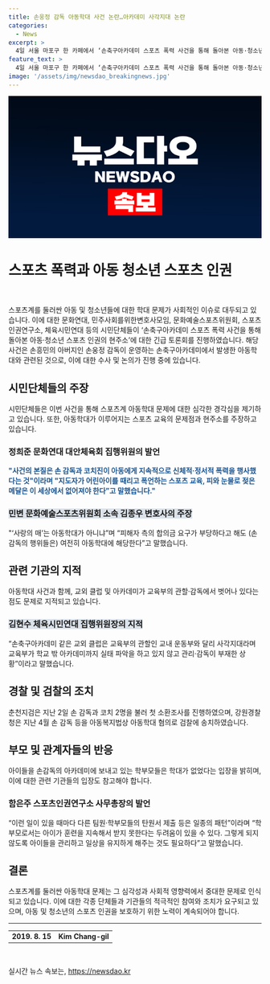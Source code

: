 ```yaml
---
title: 손웅정 감독 아동학대 사건 논란…아카데미 사각지대 논란
categories:
  - News
excerpt: >
  4일 서울 마포구 한 카페에서 ‘손축구아카데미 스포츠 폭력 사건을 통해 돌아본 아동·청소년 스포츠 인권의 현주소’ 토론회가 열렸다. 손흥민의 아버지 손웅정 감독이 운영하는 아카데미에서 아동학대 논란이 제기되며 시민단체들이 아동학대를 규탄하고 있다. 손 감독과 코치 2명은 아동학대 혐의로 검찰에 송치됐고, 이에 대한 토론과 반론이 이어지고 있다. 해당 아카데미의 교육부 밖 위치와 관리감독 부재도 문제로 지적되고 있으며, 이에 관련된 합의금 요구와 학부모들의 입장도 대립하고 있다.
feature_text: >
  4일 서울 마포구 한 카페에서 ‘손축구아카데미 스포츠 폭력 사건을 통해 돌아본 아동·청소년 스포츠 인권의 현주소’ 토론회가 열렸다. 손흥민의 아버지 손웅정 감독이 운영하는 아카데미에서 아동학대 논란이 제기되며 시민단체들이 아동학대를 규탄하고 있다. 손 감독과 코치 2명은 아동학대 혐의로 검찰에 송치됐고, 이에 대한 토론과 반론이 이어지고 있다. 해당 아카데미의 교육부 밖 위치와 관리감독 부재도 문제로 지적되고 있으며, 이에 관련된 합의금 요구와 학부모들의 입장도 대립하고 있다.
image: '/assets/img/newsdao_breakingnews.jpg'
---
```


<p><img src="/assets/img/newsdao_breakingnews.jpg" alt="flaretime 속보" /></p>

<h1 data-ke-size="size32">스포츠 폭력과 아동 청소년 스포츠 인권</h1>

<p data-ke-size="size16">&nbsp;</p>

<p>스포츠계를 둘러싼 아동 및 청소년들에 대한 학대 문제가 사회적인 이슈로 대두되고 있습니다. 이에 대한 문화연대, 민주사회를위한변호사모임, 문화예술스포츠위원회, 스포츠인권연구소, 체육시민연대 등의 시민단체들이 ‘손축구아카데미 스포츠 폭력 사건을 통해 돌아본 아동·청소년 스포츠 인권의 현주소’에 대한 긴급 토론회를 진행하였습니다. 해당 사건은 손흥민의 아버지인 손웅정 감독이 운영하는 손축구아카데미에서 발생한 아동학대와 관련된 것으로, 이에 대한 수사 및 논의가 진행 중에 있습니다.</p>

<h2 data-ke-size="size26">시민단체들의 주장</h2>

<p data-ke-size="size16">시민단체들은 이번 사건을 통해 스포츠계 아동학대 문제에 대한 심각한 경각심을 제기하고 있습니다. 또한, 아동학대가 이루어지는 스포츠 교육의 문제점과 현주소를 주장하고 있습니다.</p>

<h3 data-ke-size="size24">정희준 문화연대 대안체육회 집행위원의 발언</h3>

<p data-ke-size="size16"><b><span style="color: #1a5490;">"사건의 본질은 손 감독과 코치진이 아동에게 지속적으로 신체적·정서적 폭력을 행사했다는 것"이라며 "지도자가 어린아이를 때리고 폭언하는 스포츠 교육, 피와 눈물로 젖은 메달은 이 세상에서 없어져야 한다”고 말했습니다."</span></b></p>

<h3 data-ke-size="size24"><b><span style="background-color: #21538527;">민변 문화예술스포츠위원회 소속 김종우 변호사의 주장</span></b></h3>

<p data-ke-size="size16">"‘사랑의 매’는 아동학대가 아니냐”며 “피해자 측의 합의금 요구가 부당하다고 해도 (손 감독의 행위들은) 여전히 아동학대에 해당한다”고 말했습니다.</p>

<h2 data-ke-size="size26">관련 기관의 지적</h2>

<p data-ke-size="size16">아동학대 사건과 함께, 교외 클럽 및 아카데미가 교육부의 관할·감독에서 벗어나 있다는 점도 문제로 지적되고 있습니다.</p>

<h3 data-ke-size="size24"><b><span style="background-color: #21538527;">김현수 체육시민연대 집행위원장의 지적</span></b></h3>

<p data-ke-size="size16">“손축구아카데미 같은 교외 클럽은 교육부의 관할인 교내 운동부와 달리 사각지대라며 교육부가 학교 밖 아카데미까지 실태 파악을 하고 있지 않고 관리·감독이 부재한 상황”이라고 말했습니다.</p>

<h2 data-ke-size="size26">경찰 및 검찰의 조치</h2>

<p data-ke-size="size16">춘천지검은 지난 2일 손 감독과 코치 2명을 불러 첫 소환조사를 진행하였으며, 강원경찰청은 지난 4월 손 감독 등을 아동복지법상 아동학대 혐의로 검찰에 송치하였습니다.</p>

<h2 data-ke-size="size26">부모 및 관계자들의 반응</h2>

<p data-ke-size="size16">아이들을 손감독의 아카데미에 보내고 있는 학부모들은 학대가 없었다는 입장을 밝히며, 이에 대한 관련 기관들의 입장도 참고해야 합니다.</p>

<h3 data-ke-size="size24">함은주 스포츠인권연구소 사무총장의 발언</h3>

<p data-ke-size="size16">“이런 일이 있을 때마다 다른 팀원·학부모들의 탄원서 제출 등은 일종의 패턴”이라며 “학부모로서는 아이가 훈련을 지속해서 받지 못한다는 두려움이 있을 수 있다. 그렇게 되지 않도록 아이들을 관리하고 일상을 유지하게 해주는 것도 필요하다”고 말했습니다.</p>

<h2 data-ke-size="size26">결론</h2>

<p data-ke-size="size16">스포츠계를 둘러싼 아동학대 문제는 그 심각성과 사회적 영향력에서 중대한 문제로 인식되고 있습니다. 이에 대한 각종 단체들과 기관들의 적극적인 참여와 조치가 요구되고 있으며, 아동 및 청소년의 스포츠 인권을 보호하기 위한 노력이 계속되어야 합니다.</p>

<hr>

<table>
<tbody>
<tr>
<td style="text-align: center; height: 17px;"><b>2019. 8. 15</b></td>
<td style="text-align: center; height: 17px;"><b>Kim Chang-gil</b></td>
</tr>
</tbody>
</table>

<p data-ke-size="size16">&nbsp;</p>
실시간 뉴스 속보는, <a href="https://newsdao.kr" rel="dofollow">https://newsdao.kr</a>


